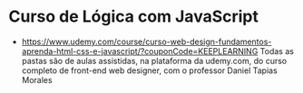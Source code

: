 # Curso de Lógica com JavaScript
* https://www.udemy.com/course/curso-web-design-fundamentos-aprenda-html-css-e-javascript/?couponCode=KEEPLEARNING
Todas as pastas são de aulas assistidas, na plataforma da udemy.com,
do curso completo de front-end web designer, com o professor Daniel Tapias Morales
